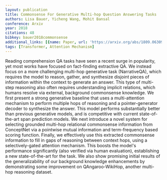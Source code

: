 ```yaml
---
layout: publication
title: Commonsense For Generative Multi-hop Question Answering Tasks
authors: Lisa Bauer, Yicheng Wang, Mohit Bansal
conference: Arxiv
year: 2018
citations: 48
bibkey: bauer2018commonsense
additional_links: [{name: Paper, url: 'https://arxiv.org/abs/1809.06309'}]
tags: [Transformer, Attention Mechanism]
---
```

Reading comprehension QA tasks have seen a recent surge in popularity, yet
most works have focused on fact-finding extractive QA. We instead focus on a
more challenging multi-hop generative task (NarrativeQA), which requires the
model to reason, gather, and synthesize disjoint pieces of information within
the context to generate an answer. This type of multi-step reasoning also often
requires understanding implicit relations, which humans resolve via external,
background commonsense knowledge. We first present a strong generative baseline
that uses a multi-attention mechanism to perform multiple hops of reasoning and
a pointer-generator decoder to synthesize the answer. This model performs
substantially better than previous generative models, and is competitive with
current state-of-the-art span prediction models. We next introduce a novel
system for selecting grounded multi-hop relational commonsense information from
ConceptNet via a pointwise mutual information and term-frequency based scoring
function. Finally, we effectively use this extracted commonsense information to
fill in gaps of reasoning between context hops, using a selectively-gated
attention mechanism. This boosts the model's performance significantly (also
verified via human evaluation), establishing a new state-of-the-art for the
task. We also show promising initial results of the generalizability of our
background knowledge enhancements by demonstrating some improvement on
QAngaroo-WikiHop, another multi-hop reasoning dataset.